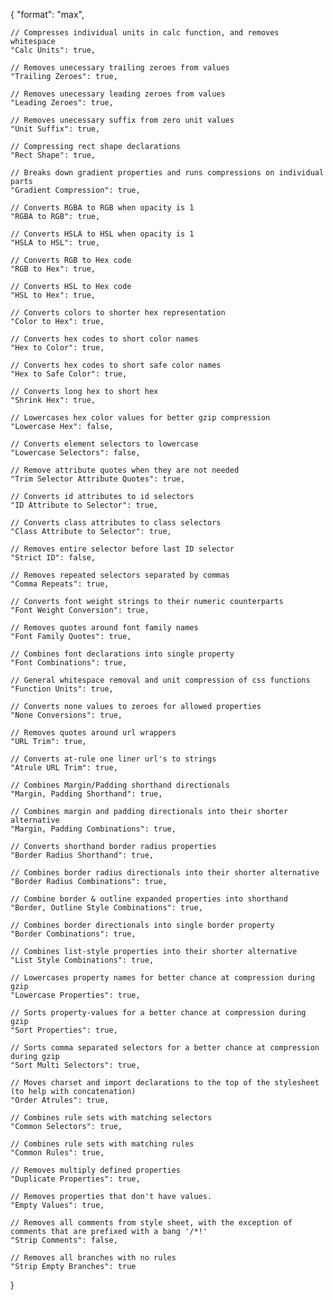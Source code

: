 {
	"format": "max",

	// Compresses individual units in calc function, and removes whitespace
	"Calc Units": true,

	// Removes unecessary trailing zeroes from values
	"Trailing Zeroes": true,

	// Removes unecessary leading zeroes from values
	"Leading Zeroes": true,

	// Removes unecessary suffix from zero unit values
	"Unit Suffix": true,

	// Compressing rect shape declarations
	"Rect Shape": true,

	// Breaks down gradient properties and runs compressions on individual parts
	"Gradient Compression": true,

	// Converts RGBA to RGB when opacity is 1
	"RGBA to RGB": true,

	// Converts HSLA to HSL when opacity is 1
	"HSLA to HSL": true,

	// Converts RGB to Hex code
	"RGB to Hex": true,

	// Converts HSL to Hex code
	"HSL to Hex": true,

	// Converts colors to shorter hex representation
	"Color to Hex": true,

	// Converts hex codes to short color names
	"Hex to Color": true,

	// Converts hex codes to short safe color names
	"Hex to Safe Color": true,

	// Converts long hex to short hex
	"Shrink Hex": true,

	// Lowercases hex color values for better gzip compression
	"Lowercase Hex": false,

	// Converts element selectors to lowercase
	"Lowercase Selectors": false,

	// Remove attribute quotes when they are not needed
	"Trim Selector Attribute Quotes": true,

	// Converts id attributes to id selectors
	"ID Attribute to Selector": true,

	// Converts class attributes to class selectors
	"Class Attribute to Selector": true,

	// Removes entire selector before last ID selector
	"Strict ID": false,

	// Removes repeated selectors separated by commas
	"Comma Repeats": true,

	// Converts font weight strings to their numeric counterparts
	"Font Weight Conversion": true,

	// Removes quotes around font family names
	"Font Family Quotes": true,

	// Combines font declarations into single property
	"Font Combinations": true,

	// General whitespace removal and unit compression of css functions
	"Function Units": true,

	// Converts none values to zeroes for allowed properties
	"None Conversions": true,

	// Removes quotes around url wrappers
	"URL Trim": true,

	// Converts at-rule one liner url's to strings
	"Atrule URL Trim": true,

	// Combines Margin/Padding shorthand directionals
	"Margin, Padding Shorthand": true,

	// Combines margin and padding directionals into their shorter alternative
	"Margin, Padding Combinations": true,

	// Converts shorthand border radius properties
	"Border Radius Shorthand": true,

	// Combines border radius directionals into their shorter alternative
	"Border Radius Combinations": true,

	// Combine border & outline expanded properties into shorthand
	"Border, Outline Style Combinations": true,

	// Combines border directionals into single border property
	"Border Combinations": true,

	// Combines list-style properties into their shorter alternative
	"List Style Combinations": true,

	// Lowercases property names for better chance at compression during gzip
	"Lowercase Properties": true,

	// Sorts property-values for a better chance at compression during gzip
	"Sort Properties": true,

	// Sorts comma separated selectors for a better chance at compression during gzip
	"Sort Multi Selectors": true,

	// Moves charset and import declarations to the top of the stylesheet (to help with concatenation)
	"Order Atrules": true,

	// Combines rule sets with matching selectors
	"Common Selectors": true,

	// Combines rule sets with matching rules
	"Common Rules": true,

	// Removes multiply defined properties
	"Duplicate Properties": true,

	// Removes properties that don't have values.
	"Empty Values": true,

	// Removes all comments from style sheet, with the exception of comments that are prefixed with a bang '/*!'
	"Strip Comments": false,

	// Removes all branches with no rules
	"Strip Empty Branches": true
}